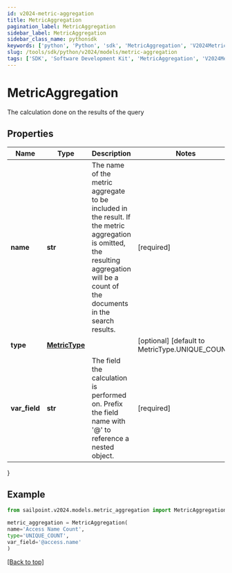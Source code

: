 ```yaml
---
id: v2024-metric-aggregation
title: MetricAggregation
pagination_label: MetricAggregation
sidebar_label: MetricAggregation
sidebar_class_name: pythonsdk
keywords: ['python', 'Python', 'sdk', 'MetricAggregation', 'V2024MetricAggregation'] 
slug: /tools/sdk/python/v2024/models/metric-aggregation
tags: ['SDK', 'Software Development Kit', 'MetricAggregation', 'V2024MetricAggregation']
---
```


# MetricAggregation

The calculation done on the results of the query

## Properties

Name | Type | Description | Notes
------------ | ------------- | ------------- | -------------
**name** | **str** | The name of the metric aggregate to be included in the result. If the metric aggregation is omitted, the resulting aggregation will be a count of the documents in the search results. | [required]
**type** | [**MetricType**](metric-type) |  | [optional] [default to MetricType.UNIQUE_COUNT]
**var_field** | **str** | The field the calculation is performed on.  Prefix the field name with '@' to reference a nested object.  | [required]
}

## Example

```python
from sailpoint.v2024.models.metric_aggregation import MetricAggregation

metric_aggregation = MetricAggregation(
name='Access Name Count',
type='UNIQUE_COUNT',
var_field='@access.name'
)

```
[[Back to top]](#) 

